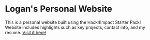# Logan's Personal Website

This is a personal website built using the Hack4Impact Starter Pack!
Website includes highlights such as key projects, contact info, and my resume.
[Visit it here!](https://ljbarker.githubio)
